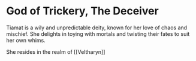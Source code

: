 # God of Trickery, The Deceiver

Tiamat is a wily and unpredictable deity, known for her love of chaos and mischief. She delights in toying with mortals and twisting their fates to suit her own whims.

She resides in the realm of [[Veltharyn]]